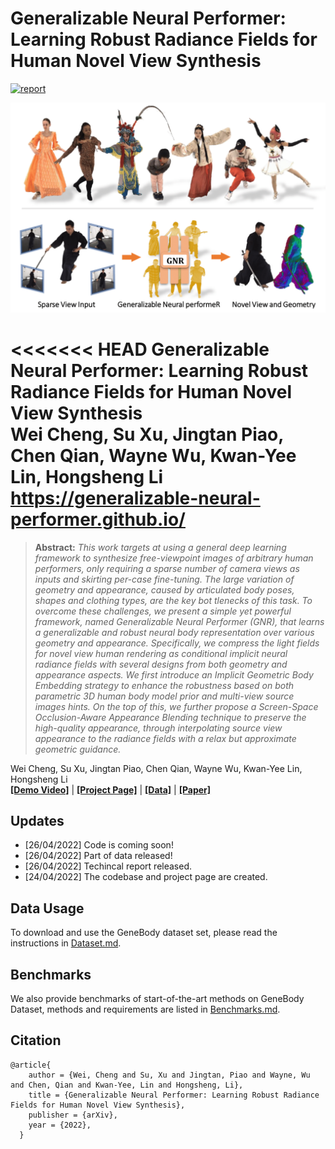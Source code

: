 # Generalizable Neural Performer: Learning Robust Radiance Fields for Human Novel View Synthesis
[![report](https://img.shields.io/badge/arxiv-report-red)](http://arxiv.org/abs/2204.11798) 
<!-- [![Open In Colab](https://colab.research.google.com/assets/colab-badge.svg)]() -->

![Teaser image](./docs/teaser.png)

<<<<<<< HEAD
**Generalizable Neural Performer: Learning Robust Radiance Fields for Human Novel View Synthesis**<br>
Wei Cheng, Su Xu, Jingtan Piao, Chen Qian, Wayne Wu, Kwan-Yee Lin, Hongsheng Li
https://generalizable-neural-performer.github.io/
=======
> **Abstract:** *This work targets at using a general deep learning framework to synthesize free-viewpoint images of arbitrary human performers, only requiring a sparse number of camera views as inputs and skirting per-case fine-tuning. The large variation of geometry and appearance, caused by articulated body poses, shapes and clothing types, are the key bot tlenecks of this task. To overcome these challenges, we present a simple yet powerful framework, named Generalizable Neural Performer (GNR), that learns a generalizable and robust neural body representation over various geometry and appearance. Specifically, we compress the light fields for novel view human rendering as conditional implicit neural radiance fields with several designs from both geometry and appearance aspects. We first introduce an Implicit Geometric Body Embedding strategy to enhance the robustness based on both parametric 3D human body model prior and multi-view source images hints. On the top of this, we further propose a Screen-Space Occlusion-Aware Appearance Blending technique to preserve the high-quality appearance, through interpolating source view appearance to the radiance fields with a relax but approximate geometric guidance.* <br>

Wei Cheng, Su Xu, Jingtan Piao, Chen Qian, Wayne Wu, Kwan-Yee Lin, Hongsheng Li<br>
**[[Demo Video]](https://www.youtube.com/watch?v=2COR4u1ZIuk)** | **[[Project Page]](https://generalizable-neural-performer.github.io/)** | **[[Data]](https://generalizable-neural-performer.github.io/genebody.html)** | **[[Paper]](https://arxiv.org/pdf/2204.11798.pdf)**

## Updates

- [26/04/2022] Code is coming soon!
- [26/04/2022] Part of data released!
- [26/04/2022] Techincal report released.
- [24/04/2022] The codebase and project page are created.

## Data Usage
To download and use the GeneBody dataset set, please read the instructions in [Dataset.md](./docs/Dataset.md).

## Benchmarks
We also provide benchmarks of start-of-the-art methods on GeneBody Dataset, methods and requirements are listed in [Benchmarks.md](./docs/Benchmarks.md).

## Citation

```
@article{
    author = {Wei, Cheng and Su, Xu and Jingtan, Piao and Wayne, Wu and Chen, Qian and Kwan-Yee, Lin and Hongsheng, Li},
    title = {Generalizable Neural Performer: Learning Robust Radiance Fields for Human Novel View Synthesis},
    publisher = {arXiv},
    year = {2022},
  }
```
